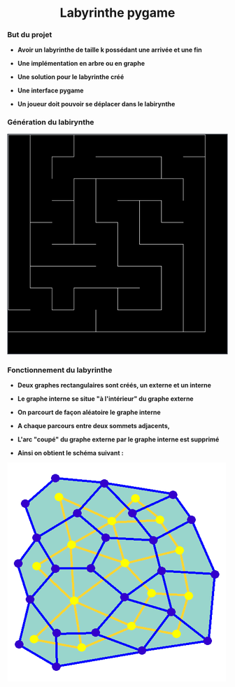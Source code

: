 <h1 align="center">Labyrinthe pygame</h1>

### But du projet

- **Avoir un labyrinthe de taille k possédant une arrivée et une fin**

- **Une implémentation en arbre ou en graphe**

- **Une solution pour le labyrinthe créé**

- **Une interface pygame**

- **Un joueur doit pouvoir se déplacer dans le labirynthe**

### Génération du labirynthe

<p align="center"> <img src="./assets/labirynthe.png"> </p>

### Fonctionnement du labyrinthe

- **Deux graphes rectangulaires sont créés, un externe et un interne**

- **Le graphe interne se situe "à l'intérieur" du graphe externe**

- **On parcourt de façon aléatoire le graphe interne**

- **A chaque parcours entre deux sommets adjacents,**

- **L'arc "coupé" du graphe externe par le graphe interne est supprimé**

- **Ainsi on obtient le schéma suivant :**

![](./assets/maze_generation.gif)

<p align="center> <a href="./assets/maze_generation.gif"> </p>

